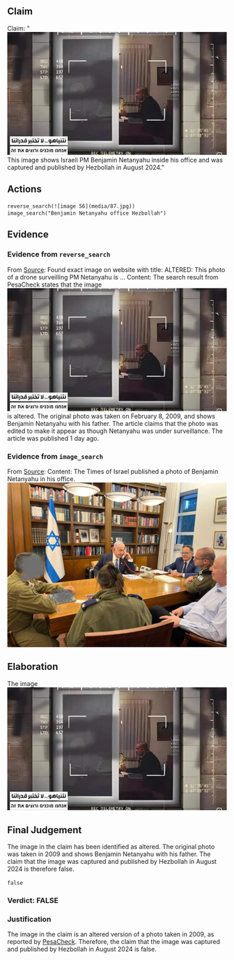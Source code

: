 ## Claim
Claim: "![image 56](media/87.jpg) This image shows Israeli PM Benjamin Netanyahu inside his office and was captured and published by Hezbollah in August 2024."

## Actions
```
reverse_search(![image 56](media/87.jpg))
image_search("Benjamin Netanyahu office Hezbollah")
```

## Evidence
### Evidence from `reverse_search`
From [Source](https://pesacheck.org/altered-this-photo-of-a-drone-surveilling-pm-netanyahu-is-fabricated-396f43e817da): Found exact image on website with title: ALTERED: This photo of a drone surveilling PM Netanyahu is ...
Content: The search result from PesaCheck states that the image ![image 56](media/87.jpg) is altered. The original photo was taken on February 8, 2009, and shows Benjamin Netanyahu with his father. The article claims that the photo was edited to make it appear as though Netanyahu was under surveillance. The article was published 1 day ago.


### Evidence from `image_search`
From [Source](https://www.timesofisrael.com/liveblog_entry/shortly-after-strike-pms-office-releases-photo-of-netanyahu-at-military-hq/): 
Content: The Times of Israel published a photo of Benjamin Netanyahu in his office. ![image 7796](media/2025-08-29_22-04-1756505054-604978.jpg)


## Elaboration
The image ![image 56](media/87.jpg)

## Final Judgement
The image in the claim has been identified as altered. The original photo was taken in 2009 and shows Benjamin Netanyahu with his father. The claim that the image was captured and published by Hezbollah in August 2024 is therefore false.

`false`

### Verdict: FALSE

### Justification
The image in the claim is an altered version of a photo taken in 2009, as reported by [PesaCheck](https://pesacheck.org/altered-this-photo-of-a-drone-surveilling-pm-netanyahu-is-fabricated-396f43e817da). Therefore, the claim that the image was captured and published by Hezbollah in August 2024 is false.
